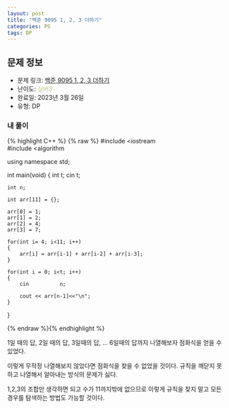 ```yaml
---
layout: post
title: "백준 9095 1, 2, 3 더하기"
categories: PS
tags: DP
---
```


## 문제 정보
- 문제 링크: [백준 9095 1, 2, 3 더하기](https://www.acmicpc.net/problem/9095)
- 난이도: <span style="color:#B5C78A">실버3</span>
- 완료일: 2023년 3월 26일
- 유형: DP

### 내 풀이

{% highlight C++ %} {% raw %}
#include <iostream	
#include <algorithm	

using namespace std;

int main(void)
{
	int t;
	cin 		 t;
	
	int n;
	
	int arr[11] = {};
	
	arr[0] = 1;
	arr[1] = 2;
	arr[2] = 4;
	arr[3] = 7;
	
	for(int i= 4; i<11; i++)
	{
		arr[i] = arr[i-1] + arr[i-2] + arr[i-3];
	}
	
	for(int i = 0; i<t; i++)
	{
		cin 		 n;
		
		cout << arr[n-1]<<"\n";
	}
	
}

{% endraw %}{% endhighlight %}

1일 때의 답, 2일 때의 답, 3일때의 답, … 6일때의 답까지 나열해보자 점화식을 얻을 수 있었다.

이렇게 무작정 나열해보지 않았다면 점화식을 찾을 수 없었을 것이다. 규칙을 깨닫지 못하고 나열해서 알아내는 방식의 문제가 싫다. 

1,2,3의 조합만 생각하면 되고 수가 11까지밖에 없으므로 이렇게 규칙을 찾지 말고 모든 경우를 탐색하는 방법도 가능할 것이다.
